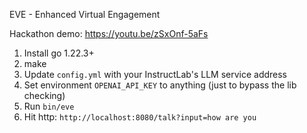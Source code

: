 EVE - Enhanced Virtual Engagement

Hackathon demo:
https://youtu.be/zSxOnf-5aFs

1. Install go 1.22.3+
2. make
3. Update `config.yml` with your InstructLab's LLM service address
4. Set environment `OPENAI_API_KEY` to anything (just to bypass the lib checking)
5. Run `bin/eve`
6. Hit http: `http://localhost:8080/talk?input=how are you`
